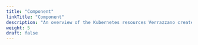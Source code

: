 ```yaml
---
title: "Component"
linkTitle: "Component"
description: "An overview of the Kubernetes resources Verrazzano creates for an OAM Component"
weight: 5
draft: false
---
```

